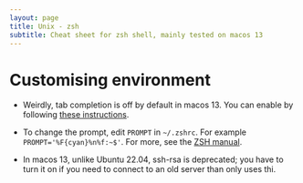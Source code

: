 ```yaml
---
layout: page
title: Unix - zsh
subtitle: Cheat sheet for zsh shell, mainly tested on macos 13
---
```


# Customising environment

- Weirdly, tab completion is off by default in macos 13. You can enable by following [these instructions](https://edwardbeazer.com/turn-auto-complete-on-for-mac-terminal/).

- To change the prompt, edit `PROMPT` in `~/.zshrc`. For example `PROMPT='%F{cyan}%n%f:~$'`. For more, see the [ZSH manual](https://zsh.sourceforge.io/Doc/Release/Prompt-Expansion.html#Prompt-Expansion).

- In macos 13, unlike Ubuntu 22.04, ssh-rsa is deprecated; you have to turn it on if you need to connect to an old server than only uses thi. 


